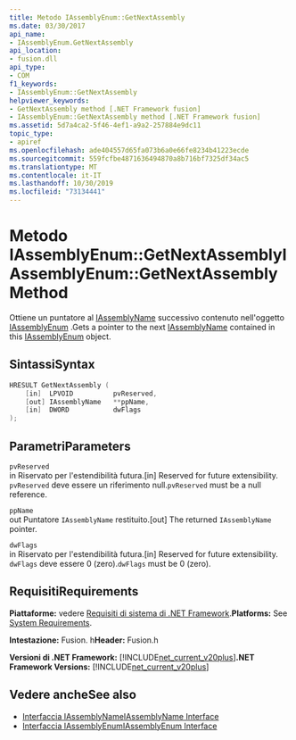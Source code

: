 ```yaml
---
title: Metodo IAssemblyEnum::GetNextAssembly
ms.date: 03/30/2017
api_name:
- IAssemblyEnum.GetNextAssembly
api_location:
- fusion.dll
api_type:
- COM
f1_keywords:
- IAssemblyEnum::GetNextAssembly
helpviewer_keywords:
- GetNextAssembly method [.NET Framework fusion]
- IAssemblyEnum::GetNextAssembly method [.NET Framework fusion]
ms.assetid: 5d7a4ca2-5f46-4ef1-a9a2-257884e9dc11
topic_type:
- apiref
ms.openlocfilehash: ade404557d65fa073b6a0e66fe8234b41223ecde
ms.sourcegitcommit: 559fcfbe4871636494870a8b716bf7325df34ac5
ms.translationtype: MT
ms.contentlocale: it-IT
ms.lasthandoff: 10/30/2019
ms.locfileid: "73134441"
---
```

# <a name="iassemblyenumgetnextassembly-method"></a><span data-ttu-id="9e4e1-102">Metodo IAssemblyEnum::GetNextAssembly</span><span class="sxs-lookup"><span data-stu-id="9e4e1-102">IAssemblyEnum::GetNextAssembly Method</span></span>
<span data-ttu-id="9e4e1-103">Ottiene un puntatore al [IAssemblyName](iassemblyname-interface.md) successivo contenuto nell'oggetto [IAssemblyEnum](iassemblyenum-interface.md) .</span><span class="sxs-lookup"><span data-stu-id="9e4e1-103">Gets a pointer to the next [IAssemblyName](iassemblyname-interface.md) contained in this [IAssemblyEnum](iassemblyenum-interface.md) object.</span></span>  
  
## <a name="syntax"></a><span data-ttu-id="9e4e1-104">Sintassi</span><span class="sxs-lookup"><span data-stu-id="9e4e1-104">Syntax</span></span>  
  
```cpp  
HRESULT GetNextAssembly (  
    [in]  LPVOID          pvReserved,  
    [out] IAssemblyName   **ppName,  
    [in]  DWORD           dwFlags  
);  
```  
  
## <a name="parameters"></a><span data-ttu-id="9e4e1-105">Parametri</span><span class="sxs-lookup"><span data-stu-id="9e4e1-105">Parameters</span></span>  
 `pvReserved`  
 <span data-ttu-id="9e4e1-106">in Riservato per l'estendibilità futura.</span><span class="sxs-lookup"><span data-stu-id="9e4e1-106">[in] Reserved for future extensibility.</span></span> <span data-ttu-id="9e4e1-107">`pvReserved` deve essere un riferimento null.</span><span class="sxs-lookup"><span data-stu-id="9e4e1-107">`pvReserved` must be a null reference.</span></span>  
  
 `ppName`  
 <span data-ttu-id="9e4e1-108">out Puntatore `IAssemblyName` restituito.</span><span class="sxs-lookup"><span data-stu-id="9e4e1-108">[out] The returned `IAssemblyName` pointer.</span></span>  
  
 `dwFlags`  
 <span data-ttu-id="9e4e1-109">in Riservato per l'estendibilità futura.</span><span class="sxs-lookup"><span data-stu-id="9e4e1-109">[in] Reserved for future extensibility.</span></span> <span data-ttu-id="9e4e1-110">`dwFlags` deve essere 0 (zero).</span><span class="sxs-lookup"><span data-stu-id="9e4e1-110">`dwFlags` must be 0 (zero).</span></span>  
  
## <a name="requirements"></a><span data-ttu-id="9e4e1-111">Requisiti</span><span class="sxs-lookup"><span data-stu-id="9e4e1-111">Requirements</span></span>  
 <span data-ttu-id="9e4e1-112">**Piattaforme:** vedere [Requisiti di sistema di .NET Framework](../../get-started/system-requirements.md).</span><span class="sxs-lookup"><span data-stu-id="9e4e1-112">**Platforms:** See [System Requirements](../../get-started/system-requirements.md).</span></span>  
  
 <span data-ttu-id="9e4e1-113">**Intestazione:** Fusion. h</span><span class="sxs-lookup"><span data-stu-id="9e4e1-113">**Header:** Fusion.h</span></span>  
  
 <span data-ttu-id="9e4e1-114">**Versioni di .NET Framework:** [!INCLUDE[net_current_v20plus](../../../../includes/net-current-v20plus-md.md)]</span><span class="sxs-lookup"><span data-stu-id="9e4e1-114">**.NET Framework Versions:** [!INCLUDE[net_current_v20plus](../../../../includes/net-current-v20plus-md.md)]</span></span>  
  
## <a name="see-also"></a><span data-ttu-id="9e4e1-115">Vedere anche</span><span class="sxs-lookup"><span data-stu-id="9e4e1-115">See also</span></span>

- [<span data-ttu-id="9e4e1-116">Interfaccia IAssemblyName</span><span class="sxs-lookup"><span data-stu-id="9e4e1-116">IAssemblyName Interface</span></span>](iassemblyname-interface.md)
- [<span data-ttu-id="9e4e1-117">Interfaccia IAssemblyEnum</span><span class="sxs-lookup"><span data-stu-id="9e4e1-117">IAssemblyEnum Interface</span></span>](iassemblyenum-interface.md)
